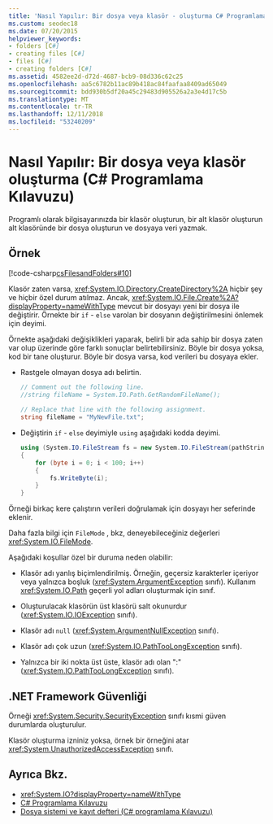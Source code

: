 ```yaml
---
title: 'Nasıl Yapılır: Bir dosya veya klasör - oluşturma C# Programlama Kılavuzu'
ms.custom: seodec18
ms.date: 07/20/2015
helpviewer_keywords:
- folders [C#]
- creating files [C#]
- files [C#]
- creating folders [C#]
ms.assetid: 4582ee2d-d72d-4687-bcb9-08d336c62c25
ms.openlocfilehash: aa5c6782b11ac89b418ac84faafaa8409ad65049
ms.sourcegitcommit: bdd930b5df20a45c29483d905526a2a3e4d17c5b
ms.translationtype: MT
ms.contentlocale: tr-TR
ms.lasthandoff: 12/11/2018
ms.locfileid: "53240209"
---
```

# <a name="how-to-create-a-file-or-folder-c-programming-guide"></a>Nasıl Yapılır: Bir dosya veya klasör oluşturma (C# Programlama Kılavuzu)
Programlı olarak bilgisayarınızda bir klasör oluşturun, bir alt klasör oluşturun alt klasöründe bir dosya oluşturun ve dosyaya veri yazmak.  
  
## <a name="example"></a>Örnek  
 [!code-csharp[csFilesandFolders#10](../../../csharp/programming-guide/file-system/codesnippet/CSharp/how-to-create-a-file-or-folder_1.cs)]  
  
 Klasör zaten varsa, <xref:System.IO.Directory.CreateDirectory%2A> hiçbir şey ve hiçbir özel durum atılmaz. Ancak, <xref:System.IO.File.Create%2A?displayProperty=nameWithType> mevcut bir dosyayı yeni bir dosya ile değiştirir. Örnekte bir `if` - `else` varolan bir dosyanın değiştirilmesini önlemek için deyimi.  
  
 Örnekte aşağıdaki değişiklikleri yaparak, belirli bir ada sahip bir dosya zaten var olup üzerinde göre farklı sonuçlar belirtebilirsiniz. Böyle bir dosya yoksa, kod bir tane oluşturur. Böyle bir dosya varsa, kod verileri bu dosyaya ekler.  
  
-   Rastgele olmayan dosya adı belirtin.  
  
    ```csharp  
    // Comment out the following line.  
    //string fileName = System.IO.Path.GetRandomFileName();  
  
    // Replace that line with the following assignment.  
    string fileName = "MyNewFile.txt";  
    ```  
  
-   Değiştirin `if` - `else` deyimiyle `using` aşağıdaki kodda deyimi.  
  
    ```csharp  
    using (System.IO.FileStream fs = new System.IO.FileStream(pathString, FileMode.Append))   
    {  
        for (byte i = 0; i < 100; i++)  
        {  
            fs.WriteByte(i);  
        }  
    }  
    ```  
  
 Örneği birkaç kere çalıştırın verileri doğrulamak için dosyayı her seferinde eklenir.  
  
 Daha fazla bilgi için `FileMode` , bkz, deneyebileceğiniz değerleri <xref:System.IO.FileMode>.  
  
 Aşağıdaki koşullar özel bir duruma neden olabilir:  
  
-   Klasör adı yanlış biçimlendirilmiş. Örneğin, geçersiz karakterler içeriyor veya yalnızca boşluk (<xref:System.ArgumentException> sınıfı). Kullanım <xref:System.IO.Path> geçerli yol adları oluşturmak için sınıf.  
  
-   Oluşturulacak klasörün üst klasörü salt okunurdur (<xref:System.IO.IOException> sınıfı).  
  
-   Klasör adı `null` (<xref:System.ArgumentNullException> sınıfı).  
  
-   Klasör adı çok uzun (<xref:System.IO.PathTooLongException> sınıfı).  
  
-   Yalnızca bir iki nokta üst üste, klasör adı olan ":" (<xref:System.IO.PathTooLongException> sınıfı).  
  
## <a name="net-framework-security"></a>.NET Framework Güvenliği  
 Örneği <xref:System.Security.SecurityException> sınıfı kısmi güven durumlarda oluşturulur.  
  
 Klasör oluşturma izniniz yoksa, örnek bir örneğini atar <xref:System.UnauthorizedAccessException> sınıfı.  
  
## <a name="see-also"></a>Ayrıca Bkz.

- <xref:System.IO?displayProperty=nameWithType>  
- [C# Programlama Kılavuzu](../../../csharp/programming-guide/index.md)  
- [Dosya sistemi ve kayıt defteri (C# programlama Kılavuzu)](../../../csharp/programming-guide/file-system/index.md)
